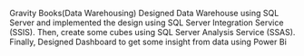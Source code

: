  Gravity Books(Data Warehousing) 
Designed Data Warehouse using SQL Server and implemented the design using SQL Server Integration 
Service (SSIS). Then, create some cubes using SQL Server Analysis Service (SSAS). Finally, Designed 
Dashboard to get some insight from data using Power Bi 
